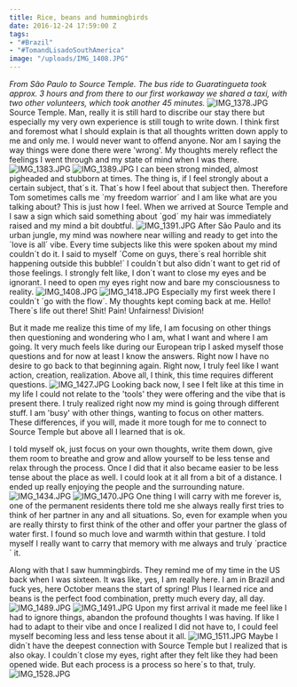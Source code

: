 ```yaml
---
title: Rice, beans and hummingbirds
date: 2016-12-24 17:59:00 Z
tags:
- "#Brazil"
- "#TomandLisadoSouthAmerica"
image: "/uploads/IMG_1408.JPG"
---
```


*From São Paulo to Source Temple. The bus ride to Guaratingueta took approx. 3 hours and from there to our first workaway we shared a taxi, with two other volunteers, which took another 45 minutes.* <!--more-->
![IMG_1378.JPG](/uploads/IMG_1378.JPG)
Source Temple. Man, really it is still hard to discribe our stay there but especially my very own experience is still tough to write down. I think first and foremost what I should explain is that all thoughts written down apply to me and only me. I would never want to offend anyone. Nor am I saying the way things were done there were 'wrong'. My thoughts merely reflect the feelings I went through and my state of mind when I was there.
![IMG_1383.JPG](/uploads/IMG_1383.JPG)
![IMG_1389.JPG](/uploads/IMG_1389.JPG)
I can been strong minded, almost pigheaded and stubborn at times. The thing is, if I feel strongly about a certain subject, that´s it. That´s how I feel about that subject then. Therefore Tom sometimes calls me ´my freedom warrior´ and I am like what are you talking about? This is just how I feel. When we arrived at Source Temple and I saw a sign which said something about ´god´ my hair was immediately raised and my mind a bit doubtful.
![IMG_1391.JPG](/uploads/IMG_1391.JPG)
After São Paulo and its urban jungle, my mind was nowhere near willing and ready to get into the ´love is all´ vibe. Every time subjects like this were spoken about my mind couldn´t do it. I said to myself ´Come on guys, there´s real horrible shit happening outside this bubble!´ I couldn´t but also didn´t want to get rid of those feelings. I strongly felt like, I don´t want to close my eyes and be ignorant. I need to open my eyes right now and bare my consciousness to reality.
![IMG_1408.JPG](/uploads/IMG_1408.JPG)
![IMG_1418.JPG](/uploads/IMG_1418.JPG)
Especially my first week there I couldn´t ´go with the flow´. My thoughts kept coming back at me. Hello! There´s life out there! Shit! Pain! Unfairness! Division!

But it made me realize this time of my life, I am focusing on other things then questioning and wondering who I am, what I want and where I am going. It very much feels like during our European trip I asked myself those questions and for now at least I know the answers. Right now I have no desire to go back to that beginning again. Right now, I truly feel like I want action, creation, realization. Above all, I think, this time requires different questions.
![IMG_1427.JPG](/uploads/IMG_1427.JPG)
Looking back now, I see I felt like at this time in my life I could not relate to the 'tools' they were offering and the vibe that is present there. I truly realized right now my mind is going through different stuff. I am 'busy' with other things, wanting to focus on other matters. These differences, if you will, made it more tough for me to connect to Source Temple but above all I learned that is ok.

I told myself ok, just focus on your own thoughts, write them down, give them room to breathe and grow and allow yourself to be less tense and relax through the process. Once I did that it also became easier to be less tense about the place as well. I could look at it all from a bit of a distance. I ended up really enjoying the people and the surrounding nature.
![IMG_1434.JPG](/uploads/IMG_1434.JPG)
![IMG_1470.JPG](/uploads/IMG_1470.JPG)
One thing I will carry with me forever is, one of the permanent residents there told me she always really first tries to think of her partner in any and all situations. So, even for example when you are really thirsty to first think of the other and offer your partner the glass of water first. I found so much love and warmth within that gesture. I told myself I really want to carry that memory with me always and truly ´practice´ it.

Along with that I saw hummingbirds. They remind me of my time in the US back when I was sixteen. It was like, yes, I am really here. I am in Brazil and fuck yes, here October means the start of spring! Plus I learned rice and beans is the perfect food combination, pretty much every day, all day.
![IMG_1489.JPG](/uploads/IMG_1489.JPG)
![IMG_1491.JPG](/uploads/IMG_1491.JPG)
Upon my first arrival it made me feel like I had to ignore things, abandon the profound thoughts I was having. If like I had to adapt to their vibe and once I realized I did not have to, I could feel myself becoming less and less tense about it all.
![IMG_1511.JPG](/uploads/IMG_1511.JPG)
Maybe I didn´t have the deepest connection with Source Temple but I realized that is also okay. I couldn´t close my eyes, right after they felt like they had been opened wide. But each process is a process so here´s to that, truly.
![IMG_1528.JPG](/uploads/IMG_1528.JPG)
